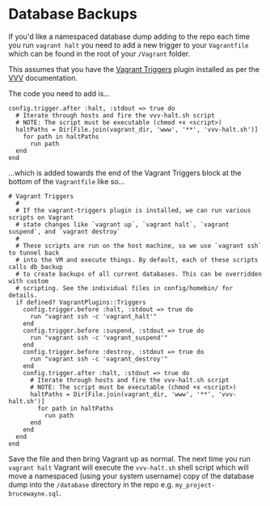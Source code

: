 # Database Backups

If you'd like a namespaced database dump adding to the repo each time you run `vagrant halt` you need to add a new trigger to your `Vagrantfile` which can be found in the root of your `/Vagrant` folder. 

This assumes that you have the [Vagrant Triggers](https://github.com/emyl/vagrant-triggers) plugin installed as per the [VVV](https://github.com/Varying-Vagrant-Vagrants/VVV) documentation.

The code you need to add is...

````
config.trigger.after :halt, :stdout => true do
  # Iterate through hosts and fire the vvv-halt.sh script
  # NOTE: The script must be executable (chmod +x <script>)
  haltPaths = Dir[File.join(vagrant_dir, 'www', '**', 'vvv-halt.sh')]
    for path in haltPaths
      run path
  end
end
````

...which is added towards the end of the Vagrant Triggers block at the bottom of the `Vagrantfile` like so...

````
# Vagrant Triggers
  #
  # If the vagrant-triggers plugin is installed, we can run various scripts on Vagrant
  # state changes like `vagrant up`, `vagrant halt`, `vagrant suspend`, and `vagrant destroy`
  #
  # These scripts are run on the host machine, so we use `vagrant ssh` to tunnel back
  # into the VM and execute things. By default, each of these scripts calls db_backup
  # to create backups of all current databases. This can be overridden with custom
  # scripting. See the individual files in config/homebin/ for details.
  if defined? VagrantPlugins::Triggers
    config.trigger.before :halt, :stdout => true do
      run "vagrant ssh -c 'vagrant_halt'"
    end
    config.trigger.before :suspend, :stdout => true do
      run "vagrant ssh -c 'vagrant_suspend'"
    end
    config.trigger.before :destroy, :stdout => true do
      run "vagrant ssh -c 'vagrant_destroy'"
    end
    config.trigger.after :halt, :stdout => true do
      # Iterate through hosts and fire the vvv-halt.sh script
      # NOTE: The script must be executable (chmod +x <script>)
      haltPaths = Dir[File.join(vagrant_dir, 'www', '**', 'vvv-halt.sh')]
        for path in haltPaths
          run path
      end
    end
  end
end
````

Save the file and then bring Vagrant up as normal. The next time you run `vagrant halt` Vagrant will execute the `vvv-halt.sh` shell script which will move a namespaced (using your system username) copy of the database dump into the `/database` directory in the repo e.g. `my_project-brucewayne.sql`.
